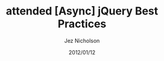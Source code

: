 ---
title: attended [Async] jQuery Best Practices
date: 2012/01/12
tags: [events]
author: Jez Nicholson
alias: /
---